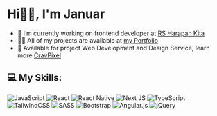 <h1> Hi👋🏻, I'm Januar </br> </h1>
<ul>
  <li>🔭 I’m currently working on frontend developer at <a href="https://rsabhk.co.id/" target="_blank">RS Harapan Kita</a></li>
  <li>👨‍💻 All of my projects are available at <a href="https://januarmaksum.vercel.app/" target="_blank">my Portfolio</a></li>
  <li>🚀 Available for project Web Development and Design Service, learn more <a href="https://crav-pixel.vercel.app" target="_blank">CravPixel</a></li>
</ul>




## 💻 My Skills:
![JavaScript](https://img.shields.io/badge/javascript-%23323330.svg?style=for-the-badge&logo=javascript&logoColor=%23F7DF1E)
![React](https://img.shields.io/badge/react-%2320232a.svg?style=for-the-badge&logo=react&logoColor=%2361DAFB)
![React Native](https://img.shields.io/badge/react_native-%2320232a.svg?style=for-the-badge&logo=react&logoColor=%2361DAFB)
![Next JS](https://img.shields.io/badge/Next-black?style=for-the-badge&logo=next.js&logoColor=white)
![TypeScript](https://img.shields.io/badge/typescript-%23007ACC.svg?style=for-the-badge&logo=typescript&logoColor=white)
![TailwindCSS](https://img.shields.io/badge/tailwindcss-%2338B2AC.svg?style=for-the-badge&logo=tailwind-css&logoColor=white)
![SASS](https://img.shields.io/badge/SASS-hotpink.svg?style=for-the-badge&logo=SASS&logoColor=white)
![Bootstrap](https://img.shields.io/badge/bootstrap-%238511FA.svg?style=for-the-badge&logo=bootstrap&logoColor=white)
![Angular.js](https://img.shields.io/badge/angular.js-%23E23237.svg?style=for-the-badge&logo=angularjs&logoColor=white)
![jQuery](https://img.shields.io/badge/jquery-%230769AD.svg?style=for-the-badge&logo=jquery&logoColor=white)


<!-- Proudly created with GPRM ( https://gprm.itsvg.in ) -->
